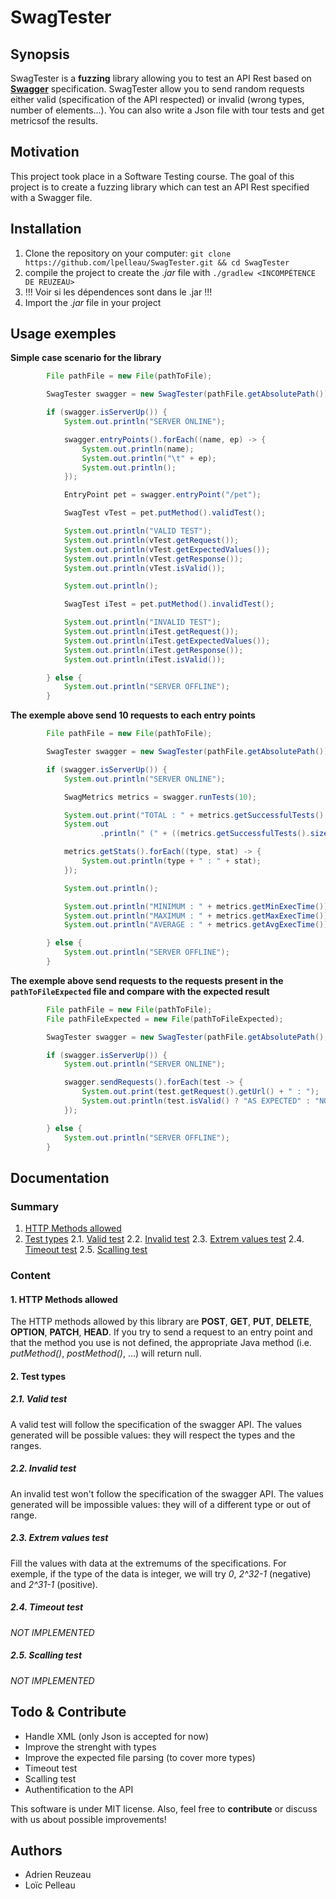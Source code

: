 # SwagTester
## Synopsis
SwagTester is a **fuzzing** library allowing you to test an API Rest based on **[Swagger](http://swagger.io/)** specification. SwagTester allow you to send random requests either valid (specification of the API respected) or invalid (wrong types, number of elements...). You can also write a Json file with tour tests and get metricsof the results.

## Motivation
This project took place in a Software Testing course. The goal of this project is to create a fuzzing library which can test an API Rest specified with a Swagger file.

## Installation
1. Clone the repository on your computer:
`git clone https://github.com/lpelleau/SwagTester.git && cd SwagTester`
2. compile the project to create the *.jar* file with `./gradlew <INCOMPÉTENCE DE REUZEAU>`
3. !!! Voir si les dépendences sont dans le .jar !!!
4. Import the *.jar* file in your project

## Usage exemples
**Simple case scenario for the library**
```Java
		File pathFile = new File(pathToFile);

		SwagTester swagger = new SwagTester(pathFile.getAbsolutePath());

		if (swagger.isServerUp()) {
			System.out.println("SERVER ONLINE");

			swagger.entryPoints().forEach((name, ep) -> {
				System.out.println(name);
				System.out.println("\t" + ep);
				System.out.println();
			});

			EntryPoint pet = swagger.entryPoint("/pet");

			SwagTest vTest = pet.putMethod().validTest();

			System.out.println("VALID TEST");
			System.out.println(vTest.getRequest());
			System.out.println(vTest.getExpectedValues());
			System.out.println(vTest.getResponse());
			System.out.println(vTest.isValid());

			System.out.println();

			SwagTest iTest = pet.putMethod().invalidTest();

			System.out.println("INVALID TEST");
			System.out.println(iTest.getRequest());
			System.out.println(iTest.getExpectedValues());
			System.out.println(iTest.getResponse());
			System.out.println(iTest.isValid());

		} else {
			System.out.println("SERVER OFFLINE");
		}
```

**The exemple above send 10 requests to each entry points**
```Java
		File pathFile = new File(pathToFile);

		SwagTester swagger = new SwagTester(pathFile.getAbsolutePath());

		if (swagger.isServerUp()) {
			System.out.println("SERVER ONLINE");

			SwagMetrics metrics = swagger.runTests(10);

			System.out.print("TOTAL : " + metrics.getSuccessfulTests().size() + " / " + metrics.getResults().size());
			System.out
					.println(" (" + ((metrics.getSuccessfulTests().size() * 100) / metrics.getResults().size()) + "%)");

			metrics.getStats().forEach((type, stat) -> {
				System.out.println(type + " : " + stat);
			});

			System.out.println();

			System.out.println("MINIMUM : " + metrics.getMinExecTime());
			System.out.println("MAXIMUM : " + metrics.getMaxExecTime());
			System.out.println("AVERAGE : " + metrics.getAvgExecTime());

		} else {
			System.out.println("SERVER OFFLINE");
		}
```

**The exemple above send requests to the requests present in the `pathToFileExpected` file and compare with the expected result**
```Java
		File pathFile = new File(pathToFile);
		File pathFileExpected = new File(pathToFileExpected);

		SwagTester swagger = new SwagTester(pathFile.getAbsolutePath(), pathFileExpected.getAbsolutePath());

		if (swagger.isServerUp()) {
			System.out.println("SERVER ONLINE");

			swagger.sendRequests().forEach(test -> {
				System.out.print(test.getRequest().getUrl() + " : ");
				System.out.println(test.isValid() ? "AS EXPECTED" : "NOT AS EXPECTED");
			});

		} else {
			System.out.println("SERVER OFFLINE");
		}
```

## Documentation
### Summary
1. [HTTP Methods allowed](#http-methods-allowed)
2. [Test types](#test-types)
    2.1. [Valid test](#valid-test)
    2.2. [Invalid test](#invalid-test)
    2.3. [Extrem values test](#extrem-test)
    2.4. [Timeout test](#timeout-test)
    2.5. [Scalling test](#scalling-test)

### Content
#### 1. HTTP Methods allowed
The HTTP methods allowed by this library are **POST**, **GET**, **PUT**, **DELETE**, **OPTION**, **PATCH**, **HEAD**.
If you try to send a request to an entry point and that the method you use is not defined, the appropriate Java method (i.e. *putMethod()*, *postMethod()*, ...) will return null.

#### 2. Test types
##### 2.1. Valid test
A valid test will follow the specification of the swagger API.
The values generated will be possible values: they will respect the types and the ranges.

##### 2.2. Invalid test
An invalid test won't follow the specification of the swagger API.
The values generated will be impossible values: they will of a different type or out of range.

##### 2.3. Extrem values test
Fill the values with data at the extremums of the specifications.
For exemple, if the type of the data is integer, we will try *0*, *2^32-1* (negative) and *2^31-1* (positive).

##### 2.4. Timeout test
*NOT IMPLEMENTED*

##### 2.5. Scalling test
*NOT IMPLEMENTED*

## Todo & Contribute
* Handle XML (only Json is accepted for now)
* Improve the strenght with types
* Improve the expected file parsing (to cover more types)
* Timeout test
* Scalling test
* Authentification to the API

This software is under MIT license.
Also, feel free to **contribute** or discuss with us about possible improvements!

## Authors
* Adrien Reuzeau
* Loïc Pelleau
